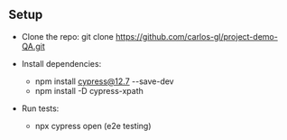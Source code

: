 ## Setup

* Clone the repo:
    git clone https://github.com/carlos-gl/project-demo-QA.git

* Install dependencies:
   - npm install cypress@12.7 --save-dev
   - npm install -D cypress-xpath
  
* Run tests:
   - npx cypress open (e2e testing)
    
 

